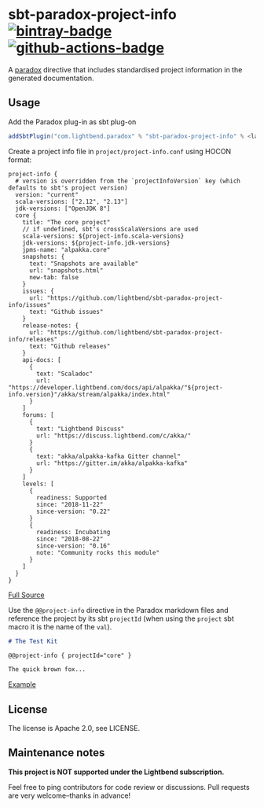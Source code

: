# sbt-paradox-project-info [![bintray-badge][]][bintray][![github-actions-badge][]][github-actions]

A [paradox](https://github.com/lightbend/paradox/) directive that includes standardised project information in the generated documentation.

## Usage

Add the Paradox plug-in as sbt plug-on

```scala
addSbtPlugin("com.lightbend.paradox" % "sbt-paradox-project-info" % <latest>)
```

Create a project info file in `project/project-info.conf` using HOCON format:

```hocon
project-info {
  # version is overridden from the `projectInfoVersion` key (which defaults to sbt's project version)
  version: "current"
  scala-versions: ["2.12", "2.13"]
  jdk-versions: ["OpenJDK 8"]
  core {
    title: "The core project"
    // if undefined, sbt's crossScalaVersions are used
    scala-versions: ${project-info.scala-versions}
    jdk-versions: ${project-info.jdk-versions}
    jpms-name: "alpakka.core"
    snapshots: {
      text: "Snapshots are available"
      url: "snapshots.html"
      new-tab: false
    }
    issues: {
      url: "https://github.com/lightbend/sbt-paradox-project-info/issues"
      text: "Github issues"
    }
    release-notes: {
      url: "https://github.com/lightbend/sbt-paradox-project-info/releases"
      text: "Github releases"
    }
    api-docs: [
      {
        text: "Scaladoc"
        url: "https://developer.lightbend.com/docs/api/alpakka/"${project-info.version}"/akka/stream/alpakka/index.html"
      }
    ]
    forums: [
      {
        text: "Lightbend Discuss"
        url: "https://discuss.lightbend.com/c/akka/"
      }
      {
        text: "akka/alpakka-kafka Gitter channel"
        url: "https://gitter.im/akka/alpakka-kafka"
      }
    ]
    levels: [
      {
        readiness: Supported
        since: "2018-11-22"
        since-version: "0.22"
      }
      {
        readiness: Incubating
        since: "2018-08-22"
        since-version: "0.16"
        note: "Community rocks this module"
      }
    ]
  }
}
```
[Full Source](https://github.com/lightbend/sbt-paradox-project-info/blob/master/src/sbt-test/project-info/happy-path/project/project-info.conf)

Use the `@@project-info` directive in the Paradox markdown files and reference the project by its sbt `projectId` (when using the `project` sbt macro it is the name of the `val`).

```markdown
# The Test Kit

@@project-info { projectId="core" }

The quick brown fox...

```
[Example](https://github.com/lightbend/sbt-paradox-project-info/blob/master/src/sbt-test/project-info/happy-path/src/main/paradox/index.md)

## License

The license is Apache 2.0, see LICENSE.

## Maintenance notes

**This project is NOT supported under the Lightbend subscription.**

Feel free to ping contributors for code review or discussions. Pull requests are very welcome–thanks in advance!

[bintray]:               https://bintray.com/sbt/sbt-plugin-releases/sbt-paradox-project-info
[bintray-badge]:         https://api.bintray.com/packages/sbt/sbt-plugin-releases/sbt-paradox-project-info/images/download.svg
[github-actions]:        https://github.com/lightbend/sbt-paradox-project-info/actions/workflows/ci.yml?query=branch%3Amaster
[github-actions-badge]:  https://github.com/lightbend/sbt-paradox-project-info/actions/workflows/ci.yml/badge.svg?branch=master

